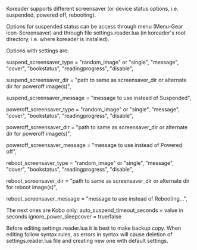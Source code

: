 Koreader supports different screensaver (or device status options, i.e. suspended, powered off, rebooting).

Options for suspended status can be access through menu (Menu-Gear icon-Screensaver) and through file settings.reader.lua (in koreader's root directory, i.e. where koreader is installed).

Options with settings are:

suspend_screensaver_type = "random_image" or "single", "message", "cover", "bookstatus", "readingprogress", "disable",

suspend_screensaver_dir = "path to same as screensaver_dir or alternate dir for poweroff image(s)",

suspend_screensaver_message = "message to use instead of Suspended",

poweroff_screensaver_type = "random_image" or "single", "message", "cover", "bookstatus", "readingprogress", "disable",

poweroff_screensaver_dir = "path to same as screensaver_dir or alternate dir for poweroff image(s)",

poweroff_screensaver_message = "message to use instead of Powered off",

reboot_screensaver_type = "random_image" or "single", "message", "cover", "bookstatus", "readingprogress", "disable",

reboot_screensaver_dir = "path to same as screensaver_dir or alternate dir for reboot image(s)",

reboot_screensaver_message = "message to use instead of Rebooting...",

The next ones are Kobo only:
auto_suspend_timeout_seconds = value in seconds
ignore_power_sleepcover = true/false

Before editing settings.reader.lua it is best to make backup copy. When editing follow syntax rules, as errors in syntax will cause deletion of settings.reader.lua file and creating new one with default settings.